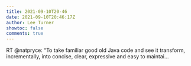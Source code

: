 ```yaml
---
title: 2021-09-10T20-46
date: 2021-09-10T20:46:17Z
author: Lee Turner
showtoc: false
comments: true
---
```


RT @natpryce: “To take familiar good old Java code and see it transform, incrementally, into concise, clear, expressive and easy to maintai…

